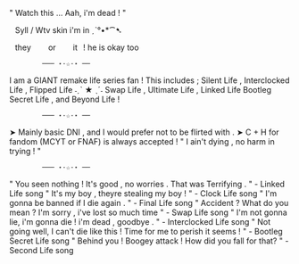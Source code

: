 " Watch this ... Aah, i'm dead ! "

⠀Syll / Wtv skin i'm in ˏˋ°•*⁀➷

⠀they⠀⠀⠀or⠀⠀⠀it⠀! he  is  okay  too
          
           ⠀─── ⋆⋅☆⋅⋆ ──

I am a GIANT remake life series fan ! This includes ;
Silent Life , Interclocked Life , Flipped Life ˗ˏˋ ★ ˎˊ˗
Swap Life , Ultimate Life , Linked Life
Bootleg Secret Life , and Beyond Life !

           ⠀─── ⋆⋅☆⋅⋆ ──

➤  Mainly basic DNI , and I would prefer not to be flirted with .
➤  C + H for fandom (MCYT or FNAF) is always accepted !
" I ain't dying , no harm in trying ! "

           ⠀─── ⋆⋅☆⋅⋆ ──

" You seen nothing ! It's good , no worries . That was Terrifying . " - Linked Life song
" It's my boy , theyre stealing my boy ! " - Clock Life song
" I'm gonna be banned if I die again . " - Final Life song
" Accident ? What do you mean ? I'm sorry , i've lost so much time " - Swap Life song
" I'm not gonna lie, i'm gonna die ! i'm dead , goodbye . " - Interclocked Life song
" Not going well, I can't die like this ! Time for me to perish it seems ! " - Bootleg Secret Life song
" Behind you ! Boogey attack ! How did you fall for that? " - Second Life song
